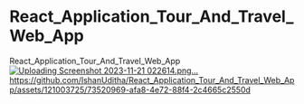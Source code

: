 # React_Application_Tour_And_Travel_Web_App
React_Application_Tour_And_Travel_Web_App
[![Uploading Screenshot 2023-11-21 022614.png…]()](https://github.com/IshanUditha/React_Application_Tour_And_Travel_Web_App/assets/121003725/73520969-afa8-4e72-88f4-2c4665c2550d)https://github.com/IshanUditha/React_Application_Tour_And_Travel_Web_App/assets/121003725/73520969-afa8-4e72-88f4-2c4665c2550d
